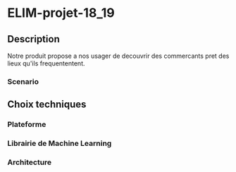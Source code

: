 # ELIM-projet-18_19


## Description

Notre produit propose a nos usager de decouvrir des commercants pret des lieux qu'ils frequententent. 

### Scenario

## Choix techniques

### Plateforme

### Librairie de Machine Learning

### Architecture





